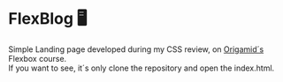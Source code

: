 # FlexBlog 🖥️
Simple Landing page developed during my CSS review, on [Origamid´s](https://www.origamid.com/) Flexbox course. <br/>
If you want to see, it´s only clone the repository and open the index.html. 